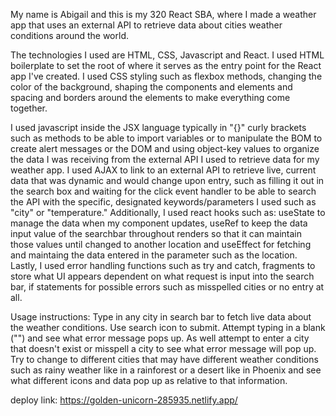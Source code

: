 My name is Abigail and this is my 320 React SBA, where I made a weather app that uses an external API to retrieve data about cities weather conditions around the world. 

The technologies I used are HTML, CSS, Javascript and React. I used HTML boilerplate to set the root of where it serves as the entry point for the React app I've created. I used CSS styling such as flexbox methods, changing the color of the background, shaping the components and elements and spacing and borders around the elements to make everything come together.

 I used javascript inside the JSX language typically in "{}" curly brackets such as methods to be able to import variables or to manipulate the BOM to create alert messages or  the DOM and using object-key values to organize the data I was receiving from the external API I used to retrieve data for my weather app.
I used AJAX to link to an external API to retrieve live, current data that was dynamic and would change upon entry, such as filling it out in the search box and waiting for the click event handler to be able to search the API with the specific, designated keywords/parameters  I used such as "city" or "temperature." Additionally, I used react hooks such as: useState to manage the data when my component updates, useRef to keep the data input value of the searchbar throughout renders so that it can maintain those values until changed to another location and useEffect for fetching and maintaing the data entered in the parameter such as the location.
Lastly, I used error handling functions such as try and catch, fragments to store what UI appears dependent on what request is input into the search bar, if statements for possible errors such as misspelled cities or no entry at all. 

Usage instructions:
Type in any city in search bar to fetch live data about the weather conditions. Use search icon to submit. Attempt typing in a blank ("") and see what error message pops up. As well attempt to enter a city that doesn't exist or misspell a city to see what error message will pop up. Try to change to different cities that may have different weather conditions such as rainy weather like in a rainforest or a desert like in Phoenix and see what different icons and data pop up as relative to that information.


deploy link: https://golden-unicorn-285935.netlify.app/


